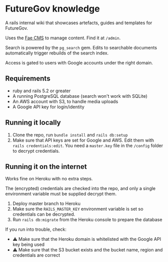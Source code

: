 # FutureGov knowledge

A rails internal wiki that showcases artefacts, guides and templates for FutureGov.

Uses the [Fae CMS](https://faecms.com/) to manage content. Find it at `/admin`.

Search is powered by the `pg_search` gem. Edits to searchable documents automatically trigger rebuilds of the search index.

Access is gated to users with Google accounts under the right domain.

## Requirements

- ruby and rails 5.2 or greater
- A running PostgreSQL database (search won't work with SQLite)
- An AWS account with S3, to handle media uploads
- A Google API key for login/identity

## Running it locally

1. Clone the repo, run `bundle install` and `rails db:setup`
2. Make sure that API keys are set for Google and AWS. Edit them with `rails credentials:edit`. You need a `master.key` file in the `/config` folder to decrypt credentials.

## Running it on the internet

Works fine on Heroku with no extra steps.

The (encrypted) credentials are checked into the repo, and only a single environment variable must be supplied decrypt them.

1. Deploy master branch to Heroku
2. Make sure the `RAILS_MASTER_KEY` environment variable is set so credentials can be decrypted.
2. Run `rails db:migrate` from the Heroku console to prepare the database

If you run into trouble, check:

- ⚠️ Make sure that the Heroku domain is whitelisted with the Google API key being used
- ⚠️ Make sure that the S3 bucket exists and the bucket name, region and credentials are correct